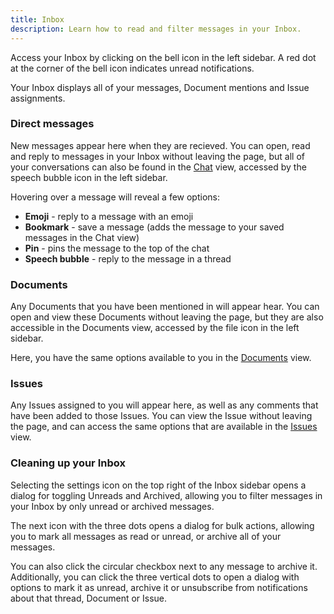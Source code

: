 ```yaml
---
title: Inbox
description: Learn how to read and filter messages in your Inbox.
---
```


Access your Inbox by clicking on the bell icon in the left sidebar. A red dot at the corner of the bell icon indicates unread notifications.

Your Inbox displays all of your messages, Document mentions and  Issue assignments.

### Direct messages

New messages appear here when they are recieved. You can open, read and reply to messages in your Inbox without leaving the page, but all of your conversations can also be found in the [Chat](../chat) view, accessed by the speech bubble icon in the left sidebar.

Hovering over a message will reveal a few options:
* **Emoji** - reply to a message with an emoji
* **Bookmark** - save a message (adds the message to your saved messages in the Chat view)
* **Pin** - pins the message to the top of the chat
* **Speech bubble** - reply to the message in a thread

### Documents

Any Documents that you have been mentioned in will appear hear. You can open and view these Documents without leaving the page, but they are also accessible in the Documents view, accessed by the file icon in the left sidebar.

Here, you have the same options available to you in the [Documents](../../knowledge-management/documents) view.

### Issues

Any Issues assigned to you will appear here, as well as any comments that have been added to those Issues. You can view the Issue without leaving the page, and can access the same options that are available in the [Issues](../../task-tracking/issues) view.

### Cleaning up your Inbox

Selecting the settings icon on the top right of the Inbox sidebar opens a dialog for toggling Unreads and Archived, allowing you to filter messages in your Inbox by only unread or archived messages.

The next icon with the three dots opens a dialog for bulk actions, allowing you to mark all messages as read or unread, or archive all of your messages.

You can also click the circular checkbox next to any message to archive it. Additionally, you can click the three vertical dots to open a dialog with options to mark it as unread, archive it or unsubscribe from notifications about that thread, Document or Issue.